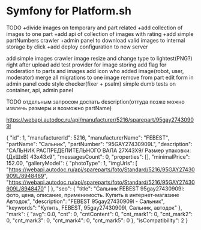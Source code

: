 Symfony for Platform.sh
=======================


TODO
+divide images on temporary and part related
+add collection of images to one part
+add api of collection of images with rating
+add simple partNumbers crawler
+admin panel to download valid images to internal storage by click
+add deploy configuration to new server




add simple images crawler
image resize and change type to lightest(PNG?) right after upload
add test provider for image storing
add flag for moderation to parts and images
add icon who added image(robot, user, moderator)
merge all migrations to one
image remove from part edit form in admin panel
code style checker(fixer + psalm)
simple dumb tests on container, api, admin panel


TODO отдельным запросом достать description(оттуда позже можно извлечь размеры и возможно partName)

https://webapi.autodoc.ru/api/manufacturer/5216/sparepart/95gay27430909l

{
"id": 1,
"manufacturerId": 5216,
"manufacturerName": "FEBEST",
"partName": "Сальник",
"partNumber": "95GAY27430909L",
"description": "САЛЬНИК РАСПРЕДЕЛИТЕЛЬНОГО ВАЛА 27X43X9/ Размер упаковки: (ДхШхВ) 43х43х9",
"messagesCount": 0,
"properties": [],
"minimalPrice": 152.00,
"galleryModel": {
"photoType": 1,
"imgUrls": [
"https://webapi.autodoc.ru/api/spareparts/foto/Standard/5216/95GAY27430909L/8948469",
"https://webapi.autodoc.ru/api/spareparts/foto/Standard/5216/95GAY27430909L/8948470"
]
},
"seo": {
"title": "Сальник FEBEST 95gay27430909l: фото, цена, описание, применимость. Купить в интернет-магазине Автодок",
"description": "FEBEST 95gay27430909l - Сальник",
"keywords": "Купить, FEBEST, 95gay27430909l, Сальник, автодок"
},
"mark": {
"avg": 0.0,
"cnt": 0,
"cntContent": 0,
"cnt_mark1": 0,
"cnt_mark2": 0,
"cnt_mark3": 0,
"cnt_mark4": 0,
"cnt_mark5": 0
},
"isCompatibility": 2
}
